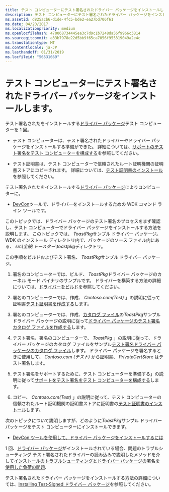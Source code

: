 ```yaml
---
title: テスト コンピューターにテスト署名されたドライバー パッケージをインストールします。
description: テスト コンピューターにテスト署名されたドライバー パッケージをインストールします。
ms.assetid: d825acb6-d1de-4fc5-bde2-ea27bd706f61
ms.date: 04/20/2017
ms.localizationpriority: medium
ms.openlocfilehash: 470068734445ea3c7d9c1b7248da56f9966c3814
ms.sourcegitcommit: a33b7978e22d5bb9f65ca7056f955319049a2e4c
ms.translationtype: MT
ms.contentlocale: ja-JP
ms.lasthandoff: 01/31/2019
ms.locfileid: "56531669"
---
```

# <a name="installing-a-test-signed-driver-package-on-the-test-computer"></a>テスト コンピューターにテスト署名されたドライバー パッケージをインストールします。


テスト署名されたをインストールする[ドライバー パッケージ](driver-packages.md)テスト コンピューターを 1 回。

-   テスト コンピューターは、テスト署名されたドライバーやドライバー パッケージをインストールする準備ができた。 詳細については、[サポートのテスト署名をテスト コンピューターを構成する](configuring-the-test-computer-to-support-test-signing.md)を参照してください。

-   テスト証明書は、テスト コンピューターで信頼されたルート証明機関の証明書ストアにコピーされます。 詳細については、[テスト証明書のインストール](installing-test-certificates.md)を参照してください。

テスト署名されたをインストールする[ドライバー パッケージ](driver-packages.md)によりコンピューターに。

-   [DevCon](https://msdn.microsoft.com/library/windows/hardware/ff544707)ツールで、ドライバーをインストールするための WDK コマンド ライン ツールです。

このトピックでは、ドライバー パッケージのテスト署名のプロセスをまず確認し、テスト コンピューターでドライバー パッケージをインストールする方法を説明します。 このトピックでは、 *ToastPkg*サンプル ドライバー パッケージ。 WDK のインストール ディレクトリ内で、パッケージのソース ファイル内にある、 *src\\全般\\トースター\\toastpkg*ディレクトリ。

この手順をビルドおよびテスト署名、 *ToastPkg*サンプル ドライバー パッケージ。

1.  署名のコンピューターでは、ビルド、 *ToastPkg*ドライバー パッケージのカーネル モード バイナリのサンプルです。 ドライバーを構築する方法の詳細については、[ドライバーをビルド](https://msdn.microsoft.com/windows-drivers/develop/building_a_driver)を参照してください。

2.  署名のコンピューターでは、作成、 *Contoso.com(Test)* 」の説明に従って証明書[テスト証明書を作成する](creating-test-certificates.md)します。

3.  署名のコンピューターでは、作成、[カタログ ファイル](catalog-files.md)の*ToastPkg*サンプル ドライバー パッケージの説明に従って[ドライバー パッケージのテスト署名カタログ ファイルを作成する](creating-a-catalog-file-for-test-signing-a-driver-package.md)します。

4.  テスト署名、署名のコンピューターで、 *ToastPkg* 」の説明に従って、ドライバー パッケージのカタログ ファイルをサンプル[テスト署名ドライバー パッケージのカタログ ファイル](test-signing-a-driver-package-s-catalog-file.md)します。 ドライバー パッケージを署名するときに使用して、 *Contoso.com (テスト)* から証明書、 *PrivateCertStor*e はテスト署名します。

5.  テスト署名をサポートするために、テスト コンピューターを準備する」の説明に従って[サポートをテスト署名をテスト コンピューターを構成する](configuring-the-test-computer-to-support-test-signing.md)します。

6.  コピー、 *Contoso.com(Test)* 」の説明に従って、テスト コンピューターの信頼されたルート証明機関の証明書ストアに証明書の[テスト証明書のインストール](installing-test-certificates.md)します。

次のトピックについて説明しますが、どのように*ToastPkg*サンプル ドライバー パッケージをテスト コンピューターにインストールできます。

-   [DevCon ツールを使用して、ドライバー パッケージをインストールするには](using-the-devcon-tool-to-install-a-driver-package.md)

1 回、[ドライバー パッケージ](driver-packages.md)がインストールされている場合、問題のトラブルシューティング テスト署名されたドライバーの読み込みで説明したメソッドを介して[インストールのトラブルシューティングとドライバー パッケージの署名を使用した負荷の問題](troubleshooting-install-and-load-problems-with-signed-driver-packages.md).

テスト署名されたドライバー パッケージをインストールする方法の詳細については、[Installing Test-Signed ドライバー パッケージ](installing-test-signed-driver-packages.md)を参照してください。

 

 





